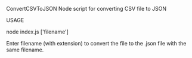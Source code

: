 ConvertCSVToJSON
Node script for converting CSV file to JSON

USAGE

node index.js ['filename']

Enter filename (with extension) to convert the file to the .json file with the same filename.
